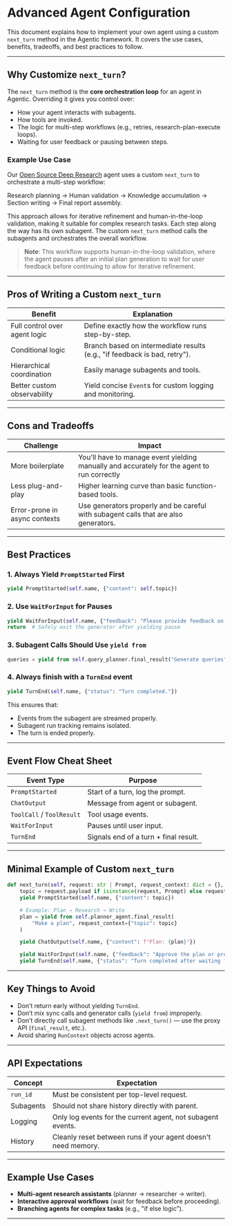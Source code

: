 # Advanced Agent Configuration

This document explains how to implement your own agent using a custom `next_turn` method in the Agentic framework. It covers the use cases, benefits, tradeoffs, and best practices to follow.

---

## Why Customize `next_turn`?

The `next_turn` method is the **core orchestration loop** for an agent in Agentic. Overriding it gives you control over:

- How your agent interacts with subagents.
- How tools are invoked.
- The logic for multi-step workflows (e.g., retries, research-plan-execute loops).
- Waiting for user feedback or pausing between steps.

### Example Use Case 
Our [Open Source Deep Research](https://github.com/supercog-ai/agentic/blob/main/examples/deep_research/oss_deep_research.py) agent uses a custom `next_turn` to orchestrate a multi-step workflow:

Research planning → Human validation → Knowledge accumulation → Section writing → Final report assembly.

This approach allows for iterative refinement and human-in-the-loop validation, making it suitable for complex research tasks. Each step along the way has its own subagent. The custom `next_turn` method calls the subagents and orchestrates the overall workflow.

> **Note**: This workflow supports human-in-the-loop validation, where the agent pauses after an initial plan generation to wait for user feedback before continuing to allow for iterative refinement.

---

## Pros of Writing a Custom `next_turn`

| Benefit                            | Explanation                           |
|------------------------------------|-------------------------------------------|
| Full control over agent logic      | Define exactly how the workflow runs step-by-step. |
| Conditional logic                  | Branch based on intermediate results (e.g., "if feedback is bad, retry"). |
| Hierarchical coordination          | Easily manage subagents and tools.        |
| Better custom observability        | Yield concise `Event`s for custom logging and monitoring. |

---

## Cons and Tradeoffs

| Challenge                          | Impact                                |
|------------------------------------|-------------------------------------------|
| More boilerplate                   | You'll have to manage event yielding manually and accurately for the agent to run correctly |
| Less plug-and-play                 | Higher learning curve than basic function-based tools. |
| Error-prone in async contexts      | Use generators properly and be careful with subagent calls that are also generators. |

---

## Best Practices

### 1. Always Yield `PromptStarted` First
```python
yield PromptStarted(self.name, {"content": self.topic})
```

### 2. Use `WaitForInput` for Pauses
```python
yield WaitForInput(self.name, {"feedback": "Please provide feedback on the plan."})
return  # Safely exit the generator after yielding pause
```

### 3. Subagent Calls Should Use `yield from`
```python
queries = yield from self.query_planner.final_result("Generate queries", request_context={...})
```

### 4. Always finish with a `TurnEnd` event
```python
yield TurnEnd(self.name, {"status": "Turn completed."})
```

This ensures that:

- Events from the subagent are streamed properly.
- Subagent run tracking remains isolated.
- The turn is ended properly.

---

## Event Flow Cheat Sheet

| Event Type          | Purpose                        |
|----------------------|--------------------------------|
| `PromptStarted`      | Start of a turn, log the prompt. |
| `ChatOutput`         | Message from agent or subagent. |
| `ToolCall` / `ToolResult` | Tool usage events.         |
| `WaitForInput`       | Pauses until user input.       |
| `TurnEnd`            | Signals end of a turn + final result. |

---

## Minimal Example of Custom `next_turn`

```python
def next_turn(self, request: str | Prompt, request_context: dict = {}, **kwargs):
    topic = request.payload if isinstance(request, Prompt) else request
    yield PromptStarted(self.name, {"content": topic})

    # Example: Plan → Research → Write
    plan = yield from self.planner_agent.final_result(
        "Make a plan", request_context={"topic": topic}
    )

    yield ChatOutput(self.name, {"content": f"Plan: {plan}"})

    yield WaitForInput(self.name, {"feedback": "Approve the plan or provide feedback."})
    yield TurnEnd(self.name, {"status": "Turn completed after waiting for input."})
```

---

## Key Things to Avoid

- Don’t return early without yielding `TurnEnd`.
- Don’t mix sync calls and generator calls (`yield from`) improperly.
- Don’t directly call subagent methods like `.next_turn()` — use the proxy API (`final_result`, etc.).
- Avoid sharing `RunContext` objects across agents.

---

## API Expectations

| Concept        | Expectation                             |
|----------------|------------------------------------------|
| `run_id`       | Must be consistent per top-level request. |
| Subagents      | Should not share history directly with parent. |
| Logging        | Only log events for the current agent, not subagent events. |
| History        | Cleanly reset between runs if your agent doesn't need memory. |

---

## Example Use Cases

- **Multi-agent research assistants** (planner → researcher → writer).
- **Interactive approval workflows** (wait for feedback before proceeding).
- **Branching agents for complex tasks** (e.g., "if else logic").

---

